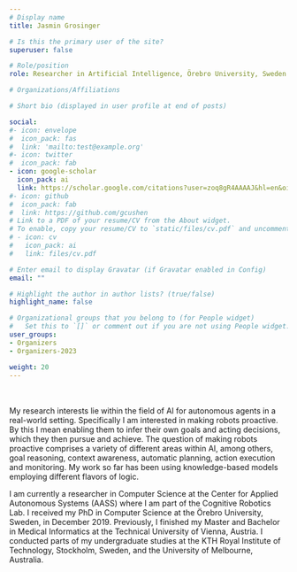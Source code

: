 ```yaml
---
# Display name
title: Jasmin Grosinger

# Is this the primary user of the site?
superuser: false

# Role/position
role: Researcher in Artificial Intelligence, Örebro University, Sweden

# Organizations/Affiliations

# Short bio (displayed in user profile at end of posts)

social:
#- icon: envelope
#  icon_pack: fas
#  link: 'mailto:test@example.org'
#- icon: twitter
#  icon_pack: fab
- icon: google-scholar
  icon_pack: ai
  link: https://scholar.google.com/citations?user=zoq8gR4AAAAJ&hl=en&oi=ao
#- icon: github
#  icon_pack: fab
#  link: https://github.com/gcushen
# Link to a PDF of your resume/CV from the About widget.
# To enable, copy your resume/CV to `static/files/cv.pdf` and uncomment the lines below.
# - icon: cv
#   icon_pack: ai
#   link: files/cv.pdf

# Enter email to display Gravatar (if Gravatar enabled in Config)
email: ""

# Highlight the author in author lists? (true/false)
highlight_name: false

# Organizational groups that you belong to (for People widget)
#   Set this to `[]` or comment out if you are not using People widget.
user_groups:
- Organizers
- Organizers-2023

weight: 20
---
```

<br>
<br>
My research interests lie within the field of AI for autonomous agents in a real-world setting. Specifically I am interested in making robots proactive. By this I mean enabling them to infer their own goals and acting decisions, which they then pursue and achieve. The question of making robots proactive comprises a variety of different areas within AI, among others, goal reasoning, context awareness, automatic planning, action execution and monitoring. My work so far has been using knowledge-based models employing different flavors of logic.

I am currently a researcher in Computer Science at the Center for Applied Autonomous Systems (AASS) where I am part of the Cognitive Robotics Lab. I received my PhD in Computer Science at the Örebro University, Sweden, in December 2019. Previously, I finished my Master and Bachelor in Medical Informatics at the Technical University of Vienna, Austria. I conducted parts of  my undergraduate studies at the KTH Royal Institute of Technology, Stockholm, Sweden, and the University of Melbourne, Australia.
